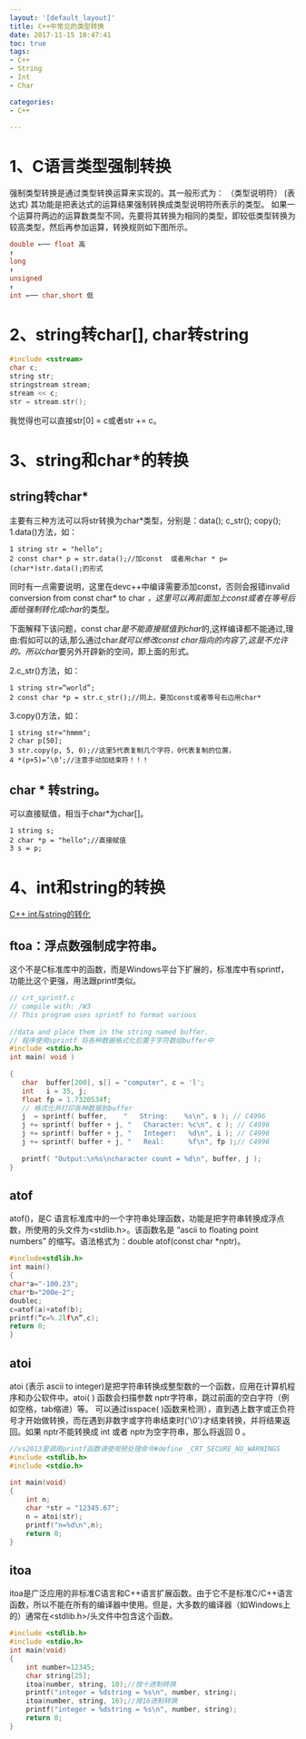 ```yaml
---
layout: '[default_layout]'   
title: C++中常见的类型转换           
date: 2017-11-15 10:47:41  
toc: true                  
tags:                        
- C++
- String
- Int
- Char

categories:                  
- C++

---
```

# 1、C语言类型强制转换 
强制类型转换是通过类型转换运算来实现的。其一般形式为： （类型说明符） (表达式) 其功能是把表达式的运算结果强制转换成类型说明符所表示的类型。
 如果一个运算符两边的运算数类型不同，先要将其转换为相同的类型，即较低类型转换为较高类型，然后再参加运算，转换规则如下图所示。
```C++
double ←── float 高
↑
long
↑
unsigned
↑
int ←── char,short 低
```
<!--more-->

# 2、string转char[], char转string
```C++
#include <sstream>
char c;
string str;
stringstream stream;
stream << c;
str = stream.str();
```
我觉得也可以直接str[0] = c或者str += c。

# 3、string和char*的转换
## string转char*
主要有三种方法可以将str转换为char*类型，分别是：data(); c_str(); copy();
1.data()方法，如：

    1 string str = "hello";
    2 const char* p = str.data();//加const  或者用char * p=(char*)str.data();的形式

同时有一点需要说明，这里在devc++中编译需要添加const，否则会报错invalid conversion from const char*  to char *，这里可以再前面加上const或者在等号后面给强制转化成char*的类型。

下面解释下该问题，const char*是不能直接赋值到char*的,这样编译都不能通过,理由:假如可以的话,那么通过char*就可以修改const char指向的内容了,这是不允许的。所以char*要另外开辟新的空间，即上面的形式。

2.c_str()方法，如：

    1 string str=“world”;
    2 const char *p = str.c_str();//同上，要加const或者等号右边用char*

3.copy()方法，如：

    1 string str="hmmm";
    2 char p[50];
    3 str.copy(p, 5, 0);//这里5代表复制几个字符，0代表复制的位置，
    4 *(p+5)=‘\0’;//注意手动加结束符！！！

## char * 转string。
可以直接赋值，相当于char*为char[]。

    1 string s;
    2 char *p = "hello";//直接赋值
    3 s = p;

# 4、int和string的转换
[C++ int与string的转化](https://www.cnblogs.com/nzbbody/p/3504199.html)

## ftoa：浮点数强制成字符串。
这个不是C标准库中的函数，而是Windows平台下扩展的，标准库中有sprintf，功能比这个更强，用法跟printf类似。
```C++
// crt_sprintf.c
// compile with: /W3
// This program uses sprintf to format various
 
//data and place them in the string named buffer.
// 程序使用sprintf 将各种数据格式化后置于字符数组buffer中
#include <stdio.h>
int main( void )
 
{
   char  buffer[200], s[] = "computer", c = 'l';
   int   i = 35, j;
   float fp = 1.7320534f;
   // 格式化并打印各种数据到buffer
   j  = sprintf( buffer,    "   String:    %s\n", s ); // C4996
   j += sprintf( buffer + j, "   Character: %c\n", c ); // C4996
   j += sprintf( buffer + j, "   Integer:   %d\n", i ); // C4996
   j += sprintf( buffer + j, "   Real:      %f\n", fp );// C4996
    
   printf( "Output:\n%s\ncharacter count = %d\n", buffer, j );
}
```

## atof 
atof()，是C 语言标准库中的一个字符串处理函数，功能是把字符串转换成浮点数，所使用的头文件为<stdlib.h>。该函数名是 “ascii to floating point numbers” 的缩写。语法格式为：double atof(const char *nptr)。
```C++
#include<stdlib.h>
int main()
{
char*a="-100.23";
char*b="200e-2";
doublec;
c=atof(a)+atof(b);
printf(“c=%.2lf\n”,c);
return 0;
}
```

## atoi
atoi (表示 ascii to integer)是把字符串转换成整型数的一个函数，应用在计算机程序和办公软件中。atoi( ) 函数会扫描参数 nptr字符串，跳过前面的空白字符（例如空格，tab缩进）等。
可以通过isspace( )函数来检测），直到遇上数字或正负符号才开始做转换，而在遇到非数字或字符串结束时('\0')才结束转换，并将结果返回。如果 nptr不能转换成 int 或者 nptr为空字符串，那么将返回 0 。
```C++
//vs2013里调用printf函数请使用预处理命令#define _CRT_SECURE_NO_WARNINGS
#include <stdlib.h>
#include <stdio.h>
 
int main(void)
{
    int n;
    char *str = "12345.67";
    n = atoi(str);
    printf("n=%d\n",n);
    return 0;
}
```

## itoa 
itoa是广泛应用的非标准C语言和C++语言扩展函数。由于它不是标准C/C++语言函数，所以不能在所有的编译器中使用。但是，大多数的编译器（如Windows上的）通常在<stdlib.h>/<cstdlib>头文件中包含这个函数。
```C++
#include <stdlib.h>
#include <stdio.h>
int main(void)
{
    int number=12345;
    char string[25];
    itoa(number, string, 10);//按十进制转换
    printf("integer = %dstring = %s\n", number, string);
    itoa(number, string, 16);//按16进制转换
    printf("integer = %dstring = %s\n", number, string);
    return 0;
}
```


